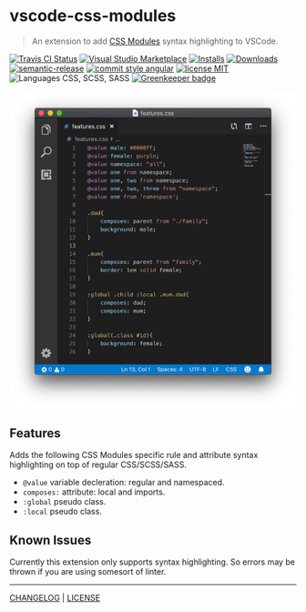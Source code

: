 # vscode-css-modules

> An extension to add [CSS Modules](https://github.com/css-modules/css-modules) syntax highlighting to VSCode.

[![Travis CI Status][actions-badge]][actions-link]
[![Visual Studio Marketplace][vscode-badge]][vscode-link]
[![Installs][installs-badge]][installs-link]
[![Downloads][downloads-badge]][downloads-link]
[![semantic-release][semantic-release-badge]][semantic-release-link]
[![commit style angular][commit-style-badge]][commit-style-link]
[![license MIT][license-badge]][license-link]
![Languages CSS, SCSS, SASS][languages-badge]
[![Greenkeeper badge][dependabot-badge]][dependabot-link]

![VSCode Window showing the plugin in action](/highlighting.png)

## Features
Adds the following CSS Modules specific rule and attribute syntax highlighting on top of regular CSS/SCSS/SASS.
* `@value` variable decleration: regular and namespaced.
* `composes:` attribute: local and imports.
* `:global` pseudo class.
* `:local` pseudo class.

## Known Issues
Currently this extension only supports syntax highlighting. So errors may be thrown if you are using somesort of linter.

---
[CHANGELOG](/CHANGELOG.md) | [LICENSE](/LICENSE)

[actions-badge]: https://flat.badgen.net/github/status/AndrewLeedham/vscode-css-modules/master/Github%20Actions
[actions-link]: https://github.com/AndrewLeedham/vscode-css-modules/actions
[vscode-badge]: https://flat.badgen.net/vs-marketplace/v/andrewleedham.vscode-css-modules?color=cyan
[vscode-link]: https://marketplace.visualstudio.com/items?itemName=andrewleedham.vscode-css-modules
[installs-badge]: https://flat.badgen.net/vs-marketplace/i/andrewleedham.vscode-css-modules?color=blue
[installs-link]: https://marketplace.visualstudio.com/items?itemName=andrewleedham.vscode-css-modules
[downloads-badge]: https://flat.badgen.net/vs-marketplace/d/andrewleedham.vscode-css-modules?color=purple
[downloads-link]: https://marketplace.visualstudio.com/items?itemName=andrewleedham.vscode-css-modules
[semantic-release-badge]: https://flat.badgen.net/badge/%20%20%F0%9F%93%A6%F0%9F%9A%80/semantic%20release/e10079
[semantic-release-link]: https://github.com/semantic-release/semantic-release
[commit-style-badge]: https://flat.badgen.net/badge/commit%20style/angular/red
[commit-style-link]: https://github.com/angular/angular.js/blob/master/DEVELOPERS.md#-git-commit-guidelines
[license-badge]: https://flat.badgen.net/badge/license/MIT/orange
[license-link]: ./LICENSE
[languages-badge]: https://flat.badgen.net/badge/languages/css,scss,sass/yellow?list=1
[dependabot-badge]: https://flat.badgen.net/dependabot/AndrewLeedham/vscode-css-modules?icon=dependabot
[dependabot-link]: https://dependabot.com
